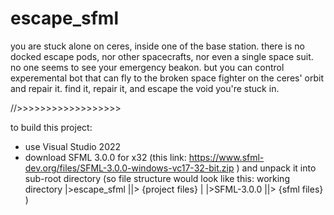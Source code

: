 # escape_sfml

you are stuck alone on ceres, inside one of the base station. there is no docked escape pods, nor other spacecrafts, nor even a single space suit. no one seems to see your emergency beakon.
but you can control experemental bot that can fly to the broken space fighter on the ceres' orbit and repair it.
find it, repair it, and escape the void you're stuck in.

//>>>>>>>>>>>>>>>>>>

to build this project:
- use Visual Studio 2022
- download SFML 3.0.0 for x32 (this link: https://www.sfml-dev.org/files/SFML-3.0.0-windows-vc17-32-bit.zip ) and unpack it into sub-root directory
	(so file structure would look like this:
		working directory
		|>escape_sfml
		||>  {project files}
		|
		|>SFML-3.0.0
		||>  {sfml files}
	)
